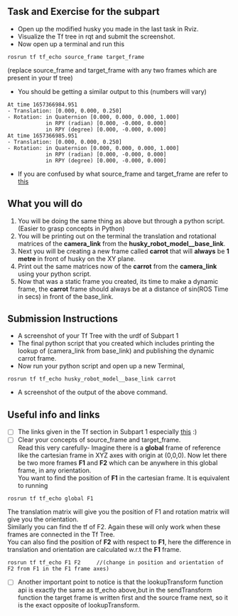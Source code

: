 ## Task and Exercise for the subpart
- Open up the modified husky you made in the last task in Rviz.  
- Visualize the Tf tree in rqt and submit the screenshot.  
- Now open up a terminal and run this
```
rosrun tf tf_echo source_frame target_frame
```
(replace source_frame and target_frame with any two frames which are present in your tf tree)
- You should be getting a similar output to this (numbers will vary)
```
At time 1657366984.951
- Translation: [0.000, 0.000, 0.250]
- Rotation: in Quaternion [0.000, 0.000, 0.000, 1.000]
            in RPY (radian) [0.000, -0.000, 0.000]
            in RPY (degree) [0.000, -0.000, 0.000]
At time 1657366985.951
- Translation: [0.000, 0.000, 0.250]
- Rotation: in Quaternion [0.000, 0.000, 0.000, 1.000]
            in RPY (radian) [0.000, -0.000, 0.000]
            in RPY (degree) [0.000, -0.000, 0.000]
```
- If you are confused by what source_frame and target_frame are refer to [this](#useful-info-and-links)  

## What you will do  
1. You will be doing the same thing as above but through a python script. (Easier to grasp concepts in Python)
2. You will be printing out on the terminal the translation and rotational matrices of the **camera_link** from the **husky_robot_model__base_link**.  
3. Next you will be creating a new frame called **carrot** that will **always** be **1 metre** in front of husky on the XY plane.  
4. Print out the same matrices now of the **carrot** from the **camera_link** using your python script.  
5. Now that was a static frame you created, its time to make a dynamic frame, the **carrot** frame should always be at a distance of sin(ROS Time in secs)
in front of the base_link.  


## Submission Instructions  
- A screenshot of your Tf Tree with the urdf of Subpart 1  
- The final python script that you created which includes printing the lookup of (camera_link from base_link) and publishing the dynamic carrot frame.
-  Now run your python script and open up a new Terminal,
```
rosrun tf tf_echo husky_robot_model__base_link carrot
```
- A screenshot of the output of the above command. 

## Useful info and links  
- [ ] The links given in the Tf section in Subpart 1 especially [this](http://wiki.ros.org/tf/Tutorials/Adding%20a%20frame%20%28C%2B%2B%29) :)
- [ ] Clear your concepts of source_frame and target_frame.  
Read this very carefully- Imagine there is a **global** frame of reference like the cartesian frame in XYZ axes with origin at (0,0,0). Now let there
 be two more frames **F1** and **F2** which can be anywhere in this global frame, in any orientation.  
You want to find the position of **F1** in the cartesian frame. It is equivalent to running 
```
rosrun tf tf_echo global F1
```  
The translation matrix will give you the position of F1 and rotation matrix will give you the orientation.  
Similarly you can find the tf of F2. Again these will only work when these frames are connected in the Tf Tree.  
You can also find the position of **F2** with respect to **F1**, here the difference in translation and orientation are calculated w.r.t the **F1** frame.  
```
rosrun tf tf_echo F1 F2     //(change in position and orientation of F2 from F1 in the F1 frame axes)
```  
- [ ] Another important point to notice is that the lookupTransform function api is exactly the same as tf_echo above,but in the sendTransform function
the target frame is written first and the source frame next, so it is the exact opposite of lookupTransform.  
